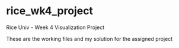# rice_wk4_project
Rice Univ - Week 4 Visualization Project

These are the working files and my solution for the assigned project
